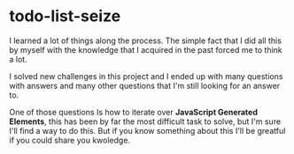 # todo-list-seize

I learned a lot of things along the process. The simple fact that I did all this by myself with the knowledge that I acquired in the past forced me to think a lot.

I solved new challenges in this project and I ended up with many questions with answers and many other questions that I'm still looking for an answer to.

One of those questions Is how to iterate over **JavaScript Generated Elements**, this has been by far the most difficult task to solve, but I'm sure I'll find a way to do this. But if you know something about this I'll be greatful if you could share you kwoledge.
